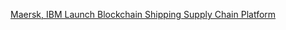 [Maersk, IBM Launch Blockchain Shipping Supply Chain Platform](https://cointelegraph.com/news/maersk-ibm-launch-blockchain-shipping-supply-chain-platform)